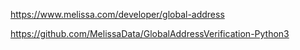https://www.melissa.com/developer/global-address

https://github.com/MelissaData/GlobalAddressVerification-Python3

